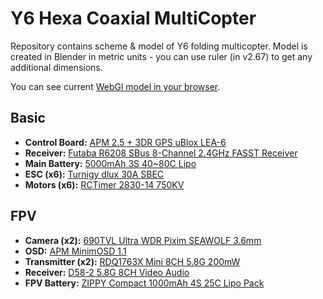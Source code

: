 Y6 Hexa Coaxial MultiCopter
===========================

Repository contains scheme & model of Y6 folding multicopter. Model is created in Blender in metric units - you can use ruler (in v2.67) to get any additional dimensions.

You can see current [WebGl model in your browser](http://www.rabits.org/hidden/y6/).

## Basic
* **Control Board:** [APM 2.5 + 3DR GPS uBlox LEA-6](http://store.3drobotics.com/products/apm-2-5-kit)
* **Receiver:** [Futaba R6208 SBus 8-Channel 2.4GHz FASST Receiver](http://hobbyking.com/hobbyking/store/__18449__Futaba_R6208_SBus_8_Channel_2_4GHz_FASST_Receiver.html)
* **Main Battery:** [5000mAh 3S 40~80C Lipo](http://hobbyking.com/hobbyking/store/uh_viewItem.asp?idProduct=21943)
* **ESC (x6):** [Turnigy dlux 30A SBEC](http://hobbyking.com/hobbyking/store/uh_viewItem.asp?idProduct=20632)
* **Motors (x6):** [RCTimer 2830-14 750KV](http://www.rctimer.com/product_123.html)

## FPV
* **Camera (x2):** [690TVL Ultra WDR Pixim SEAWOLF 3.6mm](http://www.securitycamera2000.com/products/690TVL-HD-Ultra-WDR-Pixim-SEAWOLF-Sensor-chip-OSD-Camera-3.6mm-lens.html)
* **OSD:** [APM MinimOSD 1.1](http://store.3drobotics.com/products/apm-minimosd-rev-1-1)
* **Transmitter (x2):** [RDQ1763X Mini 8CH 5.8G 200mW](http://www.securitycamera2000.com/products/Mini-8CH-5.8G-200mW-Wireless-Video-Audio-Transmitter-for-FPV.html)
* **Receiver:** [D58-2 5.8G 8CH Video Audio](http://www.securitycamera2000.com/products/5.8G-8CH-Video-Audio-Mini-Wireless-Receiver-for-FPV.html)
* **FPV Battery:** [ZIPPY Compact 1000mAh 4S 25C Lipo Pack](http://www.hobbyking.com/hobbyking/store/uh_viewItem.asp?idProduct=21335)
